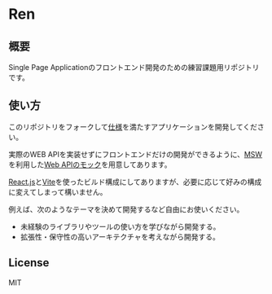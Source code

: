 # Ren

## 概要

Single Page Applicationのフロントエンド開発のための練習課題用リポジトリです。

## 使い方

このリポジトリをフォークして[仕様](./docs/spec.md)を満たすアプリケーションを開発してください。

実際のWEB APIを実装せずにフロントエンドだけの開発ができるように、[MSW](https://mswjs.io/)を利用した[Web APIのモック](./src/mock.ts)を用意してあります。

[React.js](https://ja.legacy.reactjs.org/)と[Vite](https://ja.vitejs.dev/)を使ったビルド構成にしてありますが、必要に応じて好みの構成に変えてしまって構いません。

例えば、次のようなテーマを決めて開発するなど自由にお使いください。

- 未経験のライブラリやツールの使い方を学びながら開発する。
- 拡張性・保守性の高いアーキテクチャを考えながら開発する。

## License

MIT